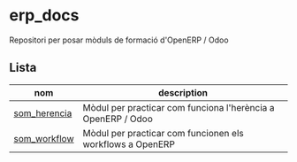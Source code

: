 # erp_docs
Repositori per posar mòduls de formació d'OpenERP / Odoo

Lista
----------------
nom | description
--- | ---
[som_herencia](som_herencia/) | Mòdul per practicar com funciona l'herència a OpenERP / Odoo
[som_workflow](som_workflow/) | Mòdul per practicar com funcionen els workflows a OpenERP
